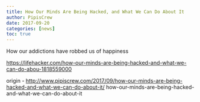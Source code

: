 ```yaml
---
title: How Our Minds Are Being Hacked, and What We Can Do About It
author: PipisCrew
date: 2017-09-20
categories: [news]
toc: true
---
```


How our addictions have robbed us of happiness

https://lifehacker.com/how-our-minds-are-being-hacked-and-what-we-can-do-abou-1818559000

origin - http://www.pipiscrew.com/2017/09/how-our-minds-are-being-hacked-and-what-we-can-do-about-it/ how-our-minds-are-being-hacked-and-what-we-can-do-about-it